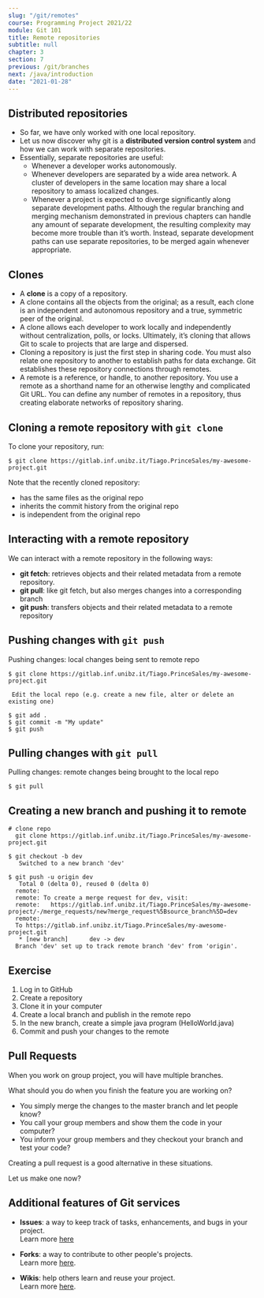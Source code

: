 ```yaml
---
slug: "/git/remotes"
course: Programming Project 2021/22
module: Git 101
title: Remote repositories
subtitle: null
chapter: 3
section: 7
previous: /git/branches
next: /java/introduction
date: "2021-01-28"
---
```


## Distributed repositories

- So far, we have only worked with one local repository.
- Let us now discover why git is a **distributed version control system** and how we can work with separate repositories.
- Essentially, separate repositories are useful:
  - Whenever a developer works autonomously.
  - Whenever developers are separated by a wide area network. A cluster of developers in the same location may share a local repository to amass localized changes.
  - Whenever a project is expected to diverge significantly along separate development paths. Although the regular branching and merging mechanism demonstrated in previous chapters can handle any amount of separate development, the resulting complexity may become more trouble than it’s worth. Instead, separate development paths can use separate repositories, to be merged again whenever appropriate.

## Clones

- A **clone** is a copy of a repository.
- A clone contains all the objects from the original; as a result, each clone is an independent and autonomous repository and a true, symmetric peer of the original.
- A clone allows each developer to work locally and independently without centralization, polls, or locks. Ultimately, it’s cloning that allows Git to scale to projects that are large and dispersed.
- Cloning a repository is just the first step in sharing code. You must also relate one repository to another to establish paths for data exchange. Git establishes these repository connections through remotes.
- A remote is a reference, or handle, to another repository. You use a remote as a shorthand name for an otherwise lengthy and complicated Git URL. You can define any number of remotes in a repository, thus creating elaborate networks of repository sharing.

## Cloning a remote repository with `git clone`

To clone your repository, run:

```command-line
$ git clone https://gitlab.inf.unibz.it/Tiago.PrinceSales/my-awesome-project.git
```

Note that the recently cloned repository:

- has the same files as the original repo
- inherits the commit history from the original repo
- is independent from the original repo

## Interacting with a remote repository

We can interact with a remote repository in the following ways:

- **git fetch**: retrieves objects and their related metadata from a remote repository.
- **git pull**: like git fetch, but also merges changes into a corresponding branch
- **git push**: transfers objects and their related metadata to a remote repository

## Pushing changes with `git push`

Pushing changes: local changes being sent to remote repo

```command-line
$ git clone https://gitlab.inf.unibz.it/Tiago.PrinceSales/my-awesome-project.git

 Edit the local repo (e.g. create a new file, alter or delete an existing one)

$ git add .
$ git commit -m "My update"
$ git push
```

## Pulling changes with `git pull`

Pulling changes: remote changes being brought to the local repo

```command-line
$ git pull
```

## Creating a new branch and pushing it to remote

```command-line
# clone repo
  git clone https://gitlab.inf.unibz.it/Tiago.PrinceSales/my-awesome-project.git

$ git checkout -b dev
   Switched to a new branch 'dev'

$ git push -u origin dev
   Total 0 (delta 0), reused 0 (delta 0)
  remote:
  remote: To create a merge request for dev, visit:
  remote:   https://gitlab.inf.unibz.it/Tiago.PrinceSales/my-awesome-project/-/merge_requests/new?merge_request%5Bsource_branch%5D=dev
  remote:
  To https://gitlab.inf.unibz.it/Tiago.PrinceSales/my-awesome-project.git
   * [new branch]      dev -> dev
  Branch 'dev' set up to track remote branch 'dev' from 'origin'.
```

## Exercise

1. Log in to GitHub
2. Create a repository
3. Clone it in your computer
4. Create a local branch and publish in the remote repo
5. In the new branch, create a simple java program (HelloWorld.java)
6. Commit and push your changes to the remote

## Pull Requests

When you work on group project, you will have multiple branches.

What should you do when you finish the feature you are working on?

- You simply merge the changes to the master branch and let people know?
- You call your group members and show them the code in your computer?
- You inform your group members and they checkout your branch and test your code?

Creating a pull request is a good alternative in these situations.

Let us make one now?

## Additional features of Git services

- **Issues**: a way to keep track of tasks, enhancements, and bugs in your project.  
  Learn more [here](https://guides.github.com/features/.issues/)

- **Forks**: a way to contribute to other people's projects.  
  Learn more [here](https://guides.github.com/activities/forking/).

- **Wikis**: help others learn and reuse your project.  
  Learn more [here](https://guides.github.com/features/wikis/).
